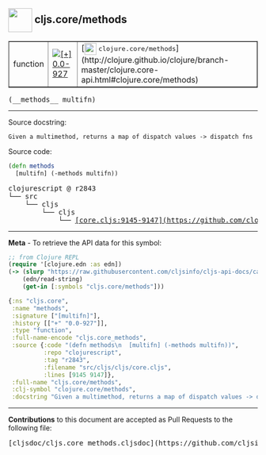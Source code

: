 ## <img width="48px" valign="middle" src="http://i.imgur.com/Hi20huC.png"> cljs.core/methods

 <table border="1">
<tr>

<td>function</td>
<td><a href="https://github.com/cljsinfo/cljs-api-docs/tree/0.0-927"><img valign="middle" alt="[+] 0.0-927" src="https://img.shields.io/badge/+-0.0--927-lightgrey.svg"></a> </td>
<td>
[<img height="24px" valign="middle" src="http://i.imgur.com/1GjPKvB.png"> <samp>clojure.core/methods</samp>](http://clojure.github.io/clojure/branch-master/clojure.core-api.html#clojure.core/methods)
</td>
</tr>
</table>

 <samp>
(__methods__ multifn)<br>
</samp>

---




Source docstring:

```
Given a multimethod, returns a map of dispatch values -> dispatch fns
```

Source code:

```clj
(defn methods
  [multifn] (-methods multifn))
```

 <pre>
clojurescript @ r2843
└── src
    └── cljs
        └── cljs
            └── <ins>[core.cljs:9145-9147](https://github.com/clojure/clojurescript/blob/r2843/src/cljs/cljs/core.cljs#L9145-L9147)</ins>
</pre>


---

__Meta__ - To retrieve the API data for this symbol:

```clj
;; from Clojure REPL
(require '[clojure.edn :as edn])
(-> (slurp "https://raw.githubusercontent.com/cljsinfo/cljs-api-docs/catalog/cljs-api.edn")
    (edn/read-string)
    (get-in [:symbols "cljs.core/methods"]))
```

```clj
{:ns "cljs.core",
 :name "methods",
 :signature ["[multifn]"],
 :history [["+" "0.0-927"]],
 :type "function",
 :full-name-encode "cljs.core_methods",
 :source {:code "(defn methods\n  [multifn] (-methods multifn))",
          :repo "clojurescript",
          :tag "r2843",
          :filename "src/cljs/cljs/core.cljs",
          :lines [9145 9147]},
 :full-name "cljs.core/methods",
 :clj-symbol "clojure.core/methods",
 :docstring "Given a multimethod, returns a map of dispatch values -> dispatch fns"}

```

---

__Contributions__ to this document are accepted as Pull Requests to the following file:

 <pre>
[cljsdoc/cljs.core_methods.cljsdoc](https://github.com/cljsinfo/cljs-api-docs/blob/master/cljsdoc/cljs.core_methods.cljsdoc)
</pre>

